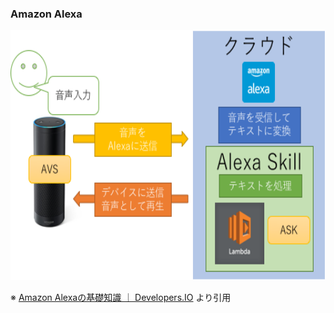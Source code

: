 ### Amazon Alexa

<img src="resources/img/bnalexa3.png" height=400px>

※ [Amazon Alexaの基礎知識 ｜ Developers\.IO](http://dev.classmethod.jp/cloud/aws/amazon-alexa-basic-knowledge/) より引用
